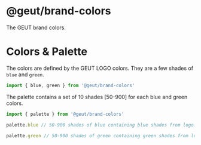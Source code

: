 # @geut/brand-colors

The GEUT brand colors.

# Colors & Palette

The colors are defined by the GEUT LOGO colors. They are a few shades of `blue` and `green`.

```js
import { blue, green } from '@geut/brand-colors'

```

The palette contains a set of 10 shades [50-900] for each blue and green colors.

```js
import { palette } from '@geut/brand-colors'

palette.blue // 50-900 shades of blue containing blue shades from logo.

palette.green // 50-900 shades of green containing green shades from logo.

```
